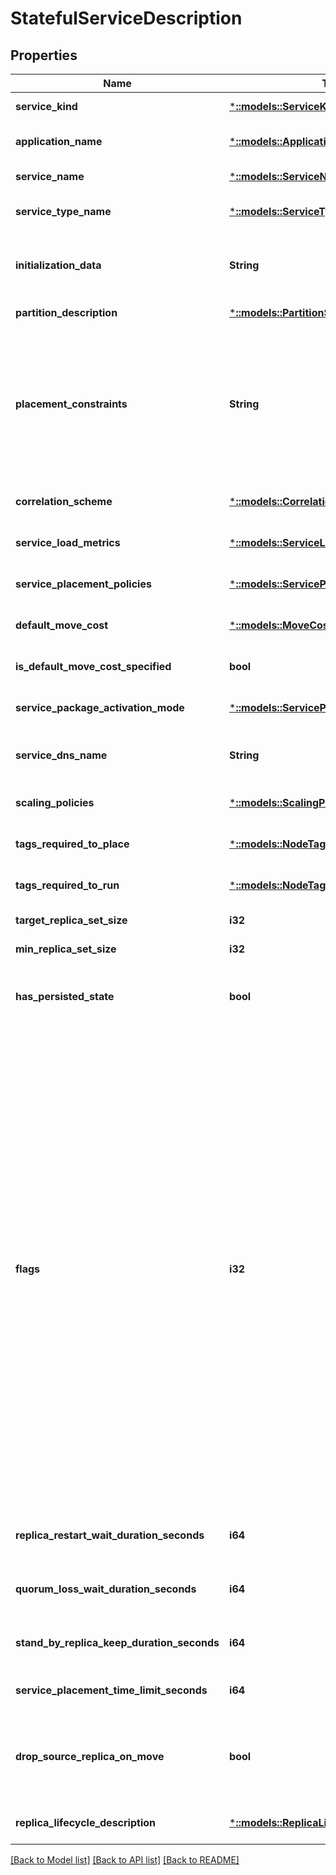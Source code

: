 # StatefulServiceDescription

## Properties
Name | Type | Description | Notes
------------ | ------------- | ------------- | -------------
**service_kind** | [***::models::ServiceKind**](ServiceKind.md) | The service kind. | [default to null]
**application_name** | [***::models::ApplicationName**](ApplicationName.md) | The name of the application, including the &#39;fabric:&#39; URI scheme. | [optional] [default to null]
**service_name** | [***::models::ServiceName**](ServiceName.md) | The full name of the service with &#39;fabric:&#39; URI scheme. | [default to null]
**service_type_name** | [***::models::ServiceTypeName**](ServiceTypeName.md) | Name of the service type as specified in the service manifest. | [default to null]
**initialization_data** | **String** | The initialization data as an array of bytes. Initialization data is passed to service instances or replicas when they are created. | [optional] [default to null]
**partition_description** | [***::models::PartitionSchemeDescription**](PartitionSchemeDescription.md) | The partition description as an object. | [default to null]
**placement_constraints** | **String** | The placement constraints as a string. Placement constraints are boolean expressions on node properties and allow for restricting a service to particular nodes based on the service requirements. For example, to place a service on nodes where NodeType is blue specify the following: \&quot;NodeColor &#x3D;&#x3D; blue)\&quot;. | [optional] [default to null]
**correlation_scheme** | [***::models::CorrelationSchemeList**](CorrelationSchemeList.md) | The correlation scheme. | [optional] [default to null]
**service_load_metrics** | [***::models::ServiceLoadMetricsList**](ServiceLoadMetricsList.md) | The service load metrics. | [optional] [default to null]
**service_placement_policies** | [***::models::ServicePlacementPoliciesList**](ServicePlacementPoliciesList.md) | The service placement policies. | [optional] [default to null]
**default_move_cost** | [***::models::MoveCost**](MoveCost.md) | The move cost for the service. | [optional] [default to null]
**is_default_move_cost_specified** | **bool** | Indicates if the DefaultMoveCost property is specified. | [optional] [default to null]
**service_package_activation_mode** | [***::models::ServicePackageActivationMode**](ServicePackageActivationMode.md) | The activation mode of service package to be used for a service. | [optional] [default to null]
**service_dns_name** | **String** | The DNS name of the service. It requires the DNS system service to be enabled in Service Fabric cluster. | [optional] [default to null]
**scaling_policies** | [***::models::ScalingPolicyDescriptionList**](ScalingPolicyDescriptionList.md) | Scaling policies for this service. | [optional] [default to null]
**tags_required_to_place** | [***::models::NodeTagsDescription**](NodeTagsDescription.md) | Tags for placement of this service. | [optional] [default to null]
**tags_required_to_run** | [***::models::NodeTagsDescription**](NodeTagsDescription.md) | Tags for running of this service. | [optional] [default to null]
**target_replica_set_size** | **i32** | The target replica set size as a number. | [default to null]
**min_replica_set_size** | **i32** | The minimum replica set size as a number. | [default to null]
**has_persisted_state** | **bool** | A flag indicating whether this is a persistent service which stores states on the local disk. If it is then the value of this property is true, if not it is false. | [default to null]
**flags** | **i32** | Flags indicating whether other properties are set. Each of the associated properties corresponds to a flag, specified below, which, if set, indicate that the property is specified. This property can be a combination of those flags obtained using bitwise &#39;OR&#39; operator. For example, if the provided value is 6 then the flags for QuorumLossWaitDuration (2) and StandByReplicaKeepDuration(4) are set.  - None - Does not indicate any other properties are set. The value is zero. - ReplicaRestartWaitDuration - Indicates the ReplicaRestartWaitDuration property is set. The value is 1. - QuorumLossWaitDuration - Indicates the QuorumLossWaitDuration property is set. The value is 2. - StandByReplicaKeepDuration - Indicates the StandByReplicaKeepDuration property is set. The value is 4. - ServicePlacementTimeLimit - Indicates the ServicePlacementTimeLimit property is set. The value is 8. - DropSourceReplicaOnMove - Indicates the DropSourceReplicaOnMove property is set. The value is 16. | [optional] [default to null]
**replica_restart_wait_duration_seconds** | **i64** | The duration, in seconds, between when a replica goes down and when a new replica is created. | [optional] [default to null]
**quorum_loss_wait_duration_seconds** | **i64** | The maximum duration, in seconds, for which a partition is allowed to be in a state of quorum loss. | [optional] [default to null]
**stand_by_replica_keep_duration_seconds** | **i64** | The definition on how long StandBy replicas should be maintained before being removed. | [optional] [default to null]
**service_placement_time_limit_seconds** | **i64** | The duration for which replicas can stay InBuild before reporting that build is stuck. | [optional] [default to null]
**drop_source_replica_on_move** | **bool** | Indicates whether to drop source Secondary replica even if the target replica has not finished build. If desired behavior is to drop it as soon as possible the value of this property is true, if not it is false. | [optional] [default to null]
**replica_lifecycle_description** | [***::models::ReplicaLifecycleDescription**](ReplicaLifecycleDescription.md) | Defines how replicas of this service will behave during their lifecycle. | [optional] [default to null]

[[Back to Model list]](../README.md#documentation-for-models) [[Back to API list]](../README.md#documentation-for-api-endpoints) [[Back to README]](../README.md)


